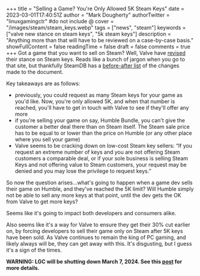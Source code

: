 +++
title = "Selling a Game? You're Only Allowed 5K Steam Keys"
date = 2023-03-01T17:40:51Z
author = "Mark Dougherty"
authorTwitter = "linuxgamingctr" #do not include @
cover = "/images/steam/steam_keys.webp"
tags = ["news", "steam"]
keywords = ["valve new stance on steam keys", "5k steam keys"]
description = "Anything more than that will have to be reviewed on a case-by-case basis."
showFullContent = false
readingTime = false
draft = false
comments = true
+++
Got a game that you want to sell on Steam? Well, Valve have [revised](https://partner.steamgames.com/doc/features/keys) their stance on Steam keys. Reads like a bunch of jargon when you go to that site, but thankfully SteamDB has a [before-after list](https://github.com/SteamDatabase/SteamworksDocumentation/commit/bfa8ed111edc0ba6b963a0bb35f0c2de07d8cd58) of the changes made to the document.

Key takeaways are as follows:
- previously, you could request as many Steam keys for your game as you'd like. Now, you're only allowed 5K, and when that number is reached, you'll have to get in touch with Valve to see if they'll offer any more
- if you're selling your game on say, Humble Bundle, you can't give the customer a better deal there than on Steam itself. The Steam sale price has to be equal to or lower than the price on Humble (or any other place where you sell your game)
- Valve seems to be cracking down on low-cost Steam key sellers: “If you request an extreme number of keys and you are not offering Steam customers a comparable deal, or if your sole business is selling Steam Keys and not offering value to Steam customers, your request may be denied and you may lose the privilege to request keys.”

So now the question arises...what's going to happen when a game dev sells their game on Humble, and they've reached the 5K limit? Will Humble simply not be able to sell any more keys at that point, until the dev gets the OK from Valve to get more keys?

Seems like it's going to impact both developers and consumers alike.

Also seems like it's a way for Valve to ensure they get their 30% cut earlier on, by forcing developers to sell their game only on Steam after 5K keys have been sold. As Valve continues to remain the king of PC gaming, and likely always will be, they can get away with this. It's disgusting, but I guess it's a sign of the times.

**WARNING: LGC will be shutting down March 7, 2024. See this [post](https://linuxgamingcentral.com/posts/the-end-of-lgc/) for more details.**
